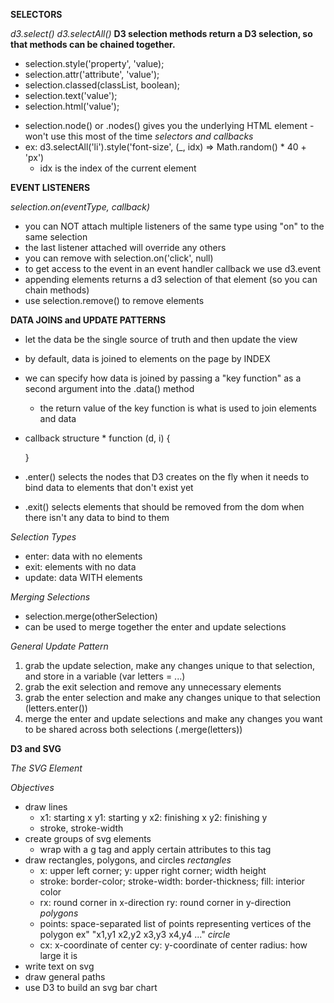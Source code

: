__SELECTORS__

*d3.select()*
*d3.selectAll()*
  __D3 selection methods return a D3 selection, so that methods can be chained together.__
  * selection.style('property', 'value);
  * selection.attr('attribute', 'value');
  * selection.classed(classList, boolean);
  * selection.text('value');
  * selection.html('value');
  <!-- all the above work as "getters" if you don't pass a value -->
  * selection.node() or .nodes() gives you the underlying HTML element - won't   use this most of the time
*selectors and callbacks*
  * ex: d3.selectAll('li').style('font-size', (_, idx) => Math.random() * 40 + 'px')
    - idx is the index of the current element



__EVENT LISTENERS__

*selection.on(eventType, callback)*
  * you can NOT attach multiple listeners of the same type using "on" to the same selection
  * the last listener attached will override any others
  * you can remove with selection.on('click', null)
  * to get access to the event in an event handler callback we use d3.event
  * appending elements returns a d3 selection of that element (so you can chain methods)
  * use selection.remove() to remove elements



__DATA JOINS and UPDATE PATTERNS__
* let the data be the single source of truth and then update the view

* by default, data is joined to elements on the page by INDEX
* we can specify how data is joined by passing a "key function" as a second argument
  into the .data() method
    * the return value of the key function is what is used to join elements and data

* callback structure *
  function (d, i) {
    <!-- d will always refer to the data bound to the current element -->
    <!-- i is index -->
  }
* .enter() selects the nodes that D3 creates on the fly when it needs to bind
  data to elements that don't exist yet
* .exit() selects elements that should be removed from the dom when there isn't any
  data to bind to them

*Selection Types*
* enter: data with no elements
* exit: elements with no data
* update: data WITH elements

*Merging Selections*
* selection.merge(otherSelection)
* can be used to merge together the enter and update selections

*General Update Pattern*
1. grab the update selection, make any changes unique to that selection, and store in a variable (var letters = ...)
2. grab the exit selection and remove any unnecessary elements
3. grab the enter selection and make any changes unique to that selection (letters.enter())
4. merge the enter and update selections and make any changes you want to be shared across both selections (.merge(letters))




__D3 and SVG__

*The SVG Element*
  <!-- <svg version="1.1" baseProfile="full" xmlns="http://www.w3.org/2000/svg"></svg> -->

*Objectives*
  * draw lines
    - x1: starting x
      y1: starting y
      x2: finishing x
      y2: finishing y
    - stroke, stroke-width
  * create groups of svg elements
    - wrap with a g tag and apply certain attributes to this tag
  * draw rectangles, polygons, and circles
    *rectangles*
      - x: upper left corner; 
        y: upper right corner;
        width
        height
      - stroke: border-color;
        stroke-width: border-thickness;
        fill: interior color
      - rx: round corner in x-direction
        ry: round corner in y-direction
    *polygons*
      - points: space-separated list of points representing vertices of the polygon
        ex" "x1,y1 x2,y2 x3,y3 x4,y4 ..."
    *circle*
      - cx: x-coordinate of center
        cy: y-coordinate of center
        radius: how large it is
  * write text on svg
  * draw general paths
  * use D3 to build an svg bar chart
